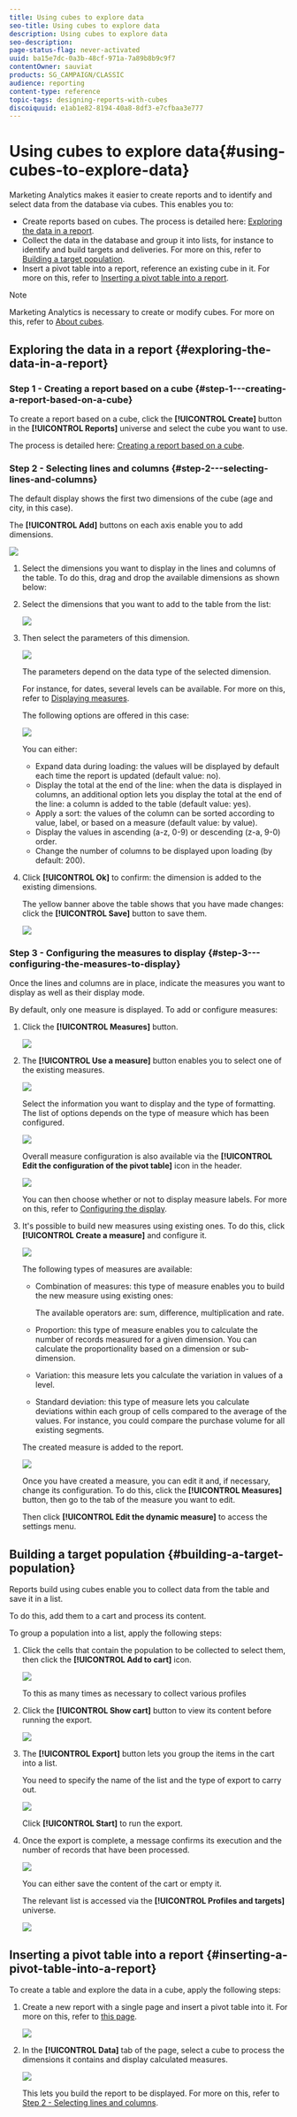 ```yaml
---
title: Using cubes to explore data
seo-title: Using cubes to explore data
description: Using cubes to explore data
seo-description: 
page-status-flag: never-activated
uuid: ba15e7dc-0a3b-48cf-971a-7a89b8b9c9f7
contentOwner: sauviat
products: SG_CAMPAIGN/CLASSIC
audience: reporting
content-type: reference
topic-tags: designing-reports-with-cubes
discoiquuid: e1ab1e82-8194-40a8-8df3-e7cfbaa3e777
---
```


# Using cubes to explore data{#using-cubes-to-explore-data}

Marketing Analytics makes it easier to create reports and to identify and select data from the database via cubes. This enables you to:

* Create reports based on cubes. The process is detailed here: [Exploring the data in a report](#exploring-the-data-in-a-report).
* Collect the data in the database and group it into lists, for instance to identify and build targets and deliveries. For more on this, refer to [Building a target population](#building-a-target-population).
* Insert a pivot table into a report, reference an existing cube in it. For more on this, refer to [Inserting a pivot table into a report](#inserting-a-pivot-table-into-a-report).

>[!NOTE]
>
>Marketing Analytics is necessary to create or modify cubes. For more on this, refer to [About cubes](../../reporting/using/about-cubes.md).

## Exploring the data in a report {#exploring-the-data-in-a-report}

### Step 1 - Creating a report based on a cube {#step-1---creating-a-report-based-on-a-cube}

To create a report based on a cube, click the **[!UICONTROL Create]** button in the **[!UICONTROL Reports]** universe and select the cube you want to use.

The process is detailed here: [Creating a report based on a cube](../../reporting/using/creating-indicators.md#creating-a-report-based-on-a-cube).

### Step 2 - Selecting lines and columns {#step-2---selecting-lines-and-columns}

The default display shows the first two dimensions of the cube (age and city, in this case).

The **[!UICONTROL Add]** buttons on each axis enable you to add dimensions. 

![](assets/s_advuser_cube_in_report_03.png)

1. Select the dimensions you want to display in the lines and columns of the table. To do this, drag and drop the available dimensions as shown below:
1. Select the dimensions that you want to add to the table from the list:

   ![](assets/s_advuser_cube_in_report_04.png)

1. Then select the parameters of this dimension. 

   ![](assets/s_advuser_cube_in_report_04b.png)

   The parameters depend on the data type of the selected dimension.

   For instance, for dates, several levels can be available. For more on this, refer to [Displaying measures](../../reporting/using/concepts-and-methodology.md#displaying-measures).

   The following options are offered in this case:

   ![](assets/s_advuser_cube_in_report_config2.png)

   You can either:

    * Expand data during loading: the values will be displayed by default each time the report is updated (default value: no).
    * Display the total at the end of the line: when the data is displayed in columns, an additional option lets you display the total at the end of the line: a column is added to the table (default value: yes).
    * Apply a sort: the values of the column can be sorted according to value, label, or based on a measure (default value: by value).
    * Display the values in ascending (a-z, 0-9) or descending (z-a, 9-0) order.
    * Change the number of columns to be displayed upon loading (by default: 200).

1. Click **[!UICONTROL Ok]** to confirm: the dimension is added to the existing dimensions.

   The yellow banner above the table shows that you have made changes: click the **[!UICONTROL Save]** button to save them.

   ![](assets/s_advuser_cube_in_report_04c.png)

### Step 3 - Configuring the measures to display {#step-3---configuring-the-measures-to-display}

Once the lines and columns are in place, indicate the measures you want to display as well as their display mode.

By default, only one measure is displayed. To add or configure measures:

1. Click the **[!UICONTROL Measures]** button. 

   ![](assets/s_advuser_cube_in_report_05.png)

1. The **[!UICONTROL Use a measure]** button enables you to select one of the existing measures.

   ![](assets/s_advuser_cube_in_report_08.png)

   Select the information you want to display and the type of formatting. The list of options depends on the type of measure which has been configured.

   ![](assets/s_advuser_cube_in_report_09.png)

   Overall measure configuration is also available via the **[!UICONTROL Edit the configuration of the pivot table]** icon in the header.

   ![](assets/s_advuser_cube_in_report_config_02.png)

   You can then choose whether or not to display measure labels. For more on this, refer to [Configuring the display](../../reporting/using/concepts-and-methodology.md#configuring-the-display).

1. It's possible to build new measures using existing ones. To do this, click **[!UICONTROL Create a measure]** and configure it.

   ![](assets/s_advuser_cube_in_report_config_02a.png)

   The following types of measures are available:

    * Combination of measures: this type of measure enables you to build the new measure using existing ones:

      The available operators are: sum, difference, multiplication and rate.
    
    * Proportion: this type of measure enables you to calculate the number of records measured for a given dimension. You can calculate the proportionality based on a dimension or sub-dimension.
    * Variation: this measure lets you calculate the variation in values of a level.
    * Standard deviation: this type of measure lets you calculate deviations within each group of cells compared to the average of the values. For instance, you could compare the purchase volume for all existing segments.

   The created measure is added to the report.

   ![](assets/s_advuser_cube_in_report_config_02b.png)

   Once you have created a measure, you can edit it and, if necessary, change its configuration. To do this, click the **[!UICONTROL Measures]** button, then go to the tab of the measure you want to edit.

   Then click **[!UICONTROL Edit the dynamic measure]** to access the settings menu.

## Building a target population {#building-a-target-population}

Reports build using cubes enable you to collect data from the table and save it in a list.

To do this, add them to a cart and process its content.

To group a population into a list, apply the following steps:

1. Click the cells that contain the population to be collected to select them, then click the **[!UICONTROL Add to cart]** icon.

   ![](assets/s_advuser_cube_in_report_config_02c.png)

   To this as many times as necessary to collect various profiles

1. Click the **[!UICONTROL Show cart]** button to view its content before running the export.

   ![](assets/s_advuser_cube_in_report_config_02d.png)

1. The **[!UICONTROL Export]** button lets you group the items in the cart into a list.

   You need to specify the name of the list and the type of export to carry out.

   ![](assets/s-advuser_cube_in_report_config_02e.png)

   Click **[!UICONTROL Start]** to run the export.

1. Once the export is complete, a message confirms its execution and the number of records that have been processed.

   ![](assets/s_advuser_cube_in_report_config_02f.png)

   You can either save the content of the cart or empty it.

   The relevant list is accessed via the **[!UICONTROL Profiles and targets]** universe.

   ![](assets/s_advuser_cube_in_report_config_02g.png)

## Inserting a pivot table into a report {#inserting-a-pivot-table-into-a-report}

To create a table and explore the data in a cube, apply the following steps:

1. Create a new report with a single page and insert a pivot table into it. For more on this, refer to [this page](../../reporting/using/creating-a-table.md#creating-a-breakdown-or-pivot-table).

   ![](assets/s_advuser_cube_in_report_01.png)

1. In the **[!UICONTROL Data]** tab of the page, select a cube to process the dimensions it contains and display calculated measures.

   ![](assets/s_advuser_cube_in_report_02.png)

   This lets you build the report to be displayed. For more on this, refer to [Step 2 - Selecting lines and columns](#step-2---selecting-lines-and-columns).

